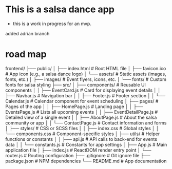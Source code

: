 # This is a salsa dance app 

- this is a work in progress for an mvp.

added adrian branch

# road map

frontend/
├── public/
│   ├── index.html        # Root HTML file
│   ├── favicon.ico       # App icon (e.g., a salsa dance logo)
│   └── assets/           # Static assets (images, fonts, etc.)
│       ├── images/       # Event flyers, icons, etc.
│       └── fonts/        # Custom fonts for salsa styling
├── src/
│   ├── components/       # Reusable UI components
│   │   ├── EventCard.js  # Card for displaying event details
│   │   ├── Navbar.js     # Navigation bar
│   │   ├── Footer.js     # Footer section
│   │   └── Calendar.js   # Calendar component for event scheduling
│   ├── pages/            # Pages of the app
│   │   ├── HomePage.js   # Landing page
│   │   ├── EventsPage.js # Lists all upcoming events
│   │   ├── EventDetailPage.js # Detailed view of a single event
│   │   ├── AboutPage.js  # About the salsa community or app
│   │   └── ContactPage.js # Contact information and forms
│   ├── styles/           # CSS or SCSS files
│   │   ├── index.css     # Global styles
│   │   └── components.css # Component-specific styles
│   ├── utils/            # Helper functions or constants
│   │   ├── api.js        # API calls to back-end for events data
│   │   └── constants.js  # Constants for app settings
│   ├── App.js            # Main application file
│   ├── index.js          # ReactDOM render entry point
│   └── router.js         # Routing configuration
├── .gitignore            # Git ignore file
├── package.json          # NPM dependencies
└── README.md             # App documentation
